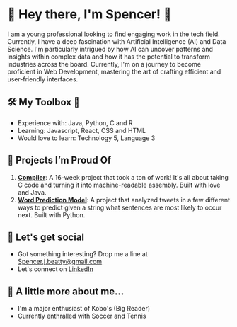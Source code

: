 # 🚀 Hey there, I'm Spencer! 👋

I am a young professional looking to find engaging work in the tech field. Currently, I have a deep fascination with Artificial Intelligence (AI) and Data Science. I'm particularly intrigued by how AI can uncover patterns and insights within complex data and how it has the potential to transform industries across the board. Currently, I'm on a journey to become proficient in Web Development, mastering the art of crafting efficient and user-friendly interfaces.

## 🛠️ My Toolbox 🧰 

- Experience with: Java, Python, C and R
- Learning: Javascript, React, CSS and HTML
- Would love to learn: Technology 5, Language 3

## 🎯 Projects I’m Proud Of 

1. **[Compiler](https://github.com/Spencer-Beatty/C-Compiler)**: A 16-week project that took a ton of work! It's all about taking C code and turning it into machine-readable assembly. Built with love and Java.
2. **[Word Prediction Model](https://github.com/Spencer-Beatty/Python-Word-Prediction-Model)**: A project that analyzed tweets in a few different ways to predict given a string what sentences are most likely to occur next. Built with Python.

## 💌 Let's get social 

- Got something interesting? Drop me a line at Spencer.j.beatty@gmail.com
- Let's connect on [LinkedIn](https://www.linkedin.com/in/spencer-beatty-835023172/)


## 🎈 A little more about me...

- I'm a major enthusiast of Kobo's (Big Reader)
- Currently enthralled with Soccer and Tennis




<!---
Spencer-Beatty/Spencer-Beatty is a ✨ special ✨ repository because its `README.md` (this file) appears on your GitHub profile.
You can click the Preview link to take a look at your changes.
--->
